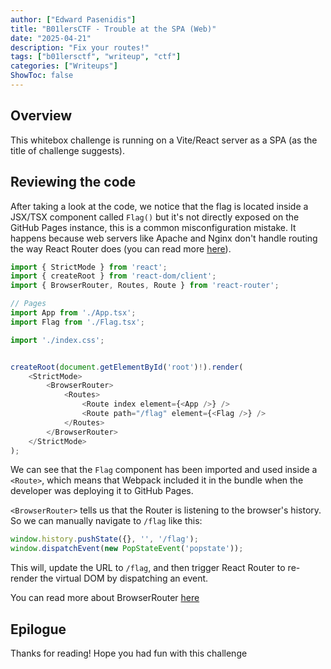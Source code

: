 ```yaml
---
author: ["Edward Pasenidis"]
title: "B01lersCTF - Trouble at the SPA (Web)"
date: "2025-04-21"
description: "Fix your routes!"
tags: ["b01lersctf", "writeup", "ctf"]
categories: ["Writeups"]
ShowToc: false
---
```


## Overview

This whitebox challenge is running on a Vite/React server as a SPA (as the title of challenge suggests).

## Reviewing the code

After taking a look at the code, we notice that the flag is located inside a JSX/TSX component called `Flag()` but it's not directly exposed on the GitHub Pages instance, this is a common misconfiguration mistake. It happens because web servers like Apache and Nginx don't handle routing the way React Router does (you can read more [here](https://stackoverflow.com/questions/27928372/react-router-urls-dont-work-when-refreshing-or-writing-manually/57066837#57066837)).

```js
import { StrictMode } from 'react';
import { createRoot } from 'react-dom/client';
import { BrowserRouter, Routes, Route } from 'react-router';

// Pages
import App from './App.tsx';
import Flag from './Flag.tsx';

import './index.css';


createRoot(document.getElementById('root')!).render(
    <StrictMode>
        <BrowserRouter>
            <Routes>
                <Route index element={<App />} />
                <Route path="/flag" element={<Flag />} />
            </Routes>
        </BrowserRouter>
    </StrictMode>
);
```

We can see that the `Flag` component has been imported and used inside a `<Route>`, which means that Webpack included it in the bundle when the developer was deploying it to GitHub Pages.

`<BrowserRouter>` tells us that the Router is listening to the browser's history. So we can manually navigate to `/flag` like this:

```js
window.history.pushState({}, '', '/flag');
window.dispatchEvent(new PopStateEvent('popstate'));
```

This will, update the URL to `/flag`, and then trigger React Router to re-render the virtual DOM by dispatching an event.

You can read more about BrowserRouter [here](https://reactrouter.com/6.30.0/router-components/browser-router#basename)


## Epilogue
Thanks for reading! Hope you had fun with this challenge